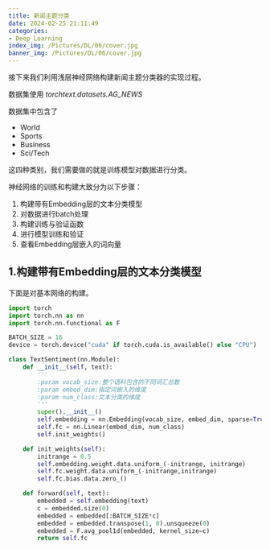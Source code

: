 ```yaml
---
title: 新闻主题分类
date: 2024-02-25 21:11:49
categories:
- Deep Learning
index_img: /Pictures/DL/06/cover.jpg
banner_img: /Pictures/DL/06/cover.jpg
---
```


接下来我们利用浅层神经网络构建新闻主题分类器的实现过程。

数据集使用 *torchtext.datasets.AG_NEWS*

数据集中包含了

- World
- Sports
- Business
- Sci/Tech

这四种类别，我们需要做的就是训练模型对数据进行分类。

神经网络的训练和构建大致分为以下步骤：
1. 构建带有Embedding层的文本分类模型
2. 对数据进行batch处理
3. 构建训练与验证函数
4. 进行模型训练和验证
5. 查看Embedding层嵌入的词向量

## 1.构建带有Embedding层的文本分类模型

下面是对基本网络的构建。

```python
import torch
import torch.nn as nn
import torch.nn.functional as F

BATCH_SIZE = 16
device = torch.device("cuda" if torch.cuda.is_available() else "CPU")

class TextSentiment(nn.Module):
    def __init__(self, text):
        '''
        :param vocab_size:整个语料包含的不同词汇总数
        :param embed_dim:指定词嵌入的维度
        :param num_class:文本分类的维度
        '''
        super().__init__()
        self.embedding = nn.Embedding(vocab_size, embed_dim, sparse=True)
        self.fc = nn.Linear(embed_dim, num_class)
        self.init_weights()

    def init_weights(self):
        initrange = 0.5
        self.embedding.weight.data.uniform_(-initrange, initrange)
        self.fc.weight.data.uniform_(-initrange,initrange)
        self.fc.bias.data.zero_()

    def forward(self, text):
        embedded = self.embedding(text)
        c = embedded.size(0)
        embedded = embedded[:BATCH_SIZE*c]
        embedded = embedded.transpose(1, 0).unsqueeze(0)
        embedded = F.avg_pool1d(embedded, kernel_size=c)
        return self.fc

```